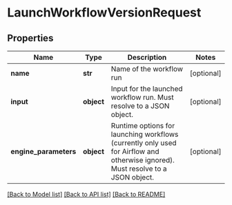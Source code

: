 # LaunchWorkflowVersionRequest

## Properties
Name | Type | Description | Notes
------------ | ------------- | ------------- | -------------
**name** | **str** | Name of the workflow run | [optional] 
**input** | **object** | Input for the launched workflow run. Must resolve to a JSON object. | [optional] 
**engine_parameters** | **object** | Runtime options for launching workflows (currently only used for Airflow     and otherwise ignored). Must resolve to a JSON object. | [optional] 

[[Back to Model list]](../README.md#documentation-for-models) [[Back to API list]](../README.md#documentation-for-api-endpoints) [[Back to README]](../README.md)


